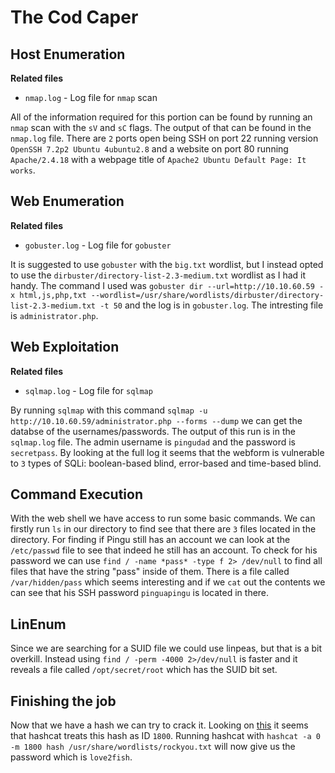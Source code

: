 # The Cod Caper

## Host Enumeration

**Related files**

* `nmap.log` - Log file for `nmap` scan

All of the information required for this portion can be found by running an `nmap` scan with the `sV` and `sC` flags. The output of that can be found in the `nmap.log` file. There are `2` ports open being SSH on port 22 running version `OpenSSH 7.2p2 Ubuntu 4ubuntu2.8` and a website on port 80 running `Apache/2.4.18` with a webpage title of `Apache2 Ubuntu Default Page: It works`.

## Web Enumeration

**Related files**

* `gobuster.log` - Log file for `gobuster`

It is suggested to use `gobuster` with the `big.txt` wordlist, but I instead opted to use the `dirbuster/directory-list-2.3-medium.txt` wordlist as I had it handy. The command I used was `gobuster dir --url=http://10.10.60.59 -x html,js,php,txt --wordlist=/usr/share/wordlists/dirbuster/directory-list-2.3-medium.txt -t 50` and the log is in `gobuster.log`. The intresting file is `administrator.php`.

## Web Exploitation

**Related files**

* `sqlmap.log` - Log file for `sqlmap`

By running `sqlmap` with this command `sqlmap -u http://10.10.60.59/administrator.php --forms --dump` we can get the databse of the usernames/passwords. The output of this run is in the `sqlmap.log` file. The admin username is `pingudad` and the password is `secretpass`. By looking at the full log it seems that the webform is vulnerable to `3` types of SQLi: boolean-based blind, error-based and time-based blind.

## Command Execution

With the web shell we have access to run some basic commands. We can firstly run `ls` in our directory to find see that there are `3` files located in the directory. For finding if Pingu still has an account we can look at the `/etc/passwd` file to see that indeed he still has an account. To check for his password we can use `find / -name *pass* -type f 2> /dev/null` to find all files that have the string "pass" inside of them. There is a file called `/var/hidden/pass` which seems interesting and if we `cat` out the contents we can see that his SSH password `pinguapingu` is located in there.

## LinEnum

Since we are searching for a SUID file we could use linpeas, but that is a bit overkill. Instead using `find / -perm -4000 2>/dev/null` is faster and it reveals a file called `/opt/secret/root` which has the SUID bit set.

## Finishing the job

Now that we have a hash we can try to crack it. Looking on [this](https://hashcat.net/wiki/doku.php?id=example_hashes) it seems that hashcat treats this hash as ID `1800`. Running hashcat with `hashcat -a 0 -m 1800 hash /usr/share/wordlists/rockyou.txt` will now give us the password which is `love2fish`.